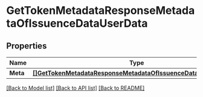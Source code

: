 # GetTokenMetadataResponseMetadataOfIssuenceDataUserData

## Properties
Name | Type | Description | Notes
------------ | ------------- | ------------- | -------------
**Meta** | [**[]GetTokenMetadataResponseMetadataOfIssuenceDataUserDataMeta**](getTokenMetadataResponse_metadataOfIssuence_data_userData_meta.md) |  | [optional] 

[[Back to Model list]](../README.md#documentation-for-models) [[Back to API list]](../README.md#documentation-for-api-endpoints) [[Back to README]](../README.md)


